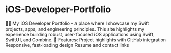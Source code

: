# iOS-Developer-Portfolio
🧑‍💻 My iOS Developer Portfolio – a place where I showcase my Swift projects, apps, and engineering principles. This site highlights my experience building robust, user-focused iOS applications using Swift, SwiftUI, and Combine. 🚀 Features: Project highlights with GitHub integration Responsive, fast-loading design Resume and contact links
